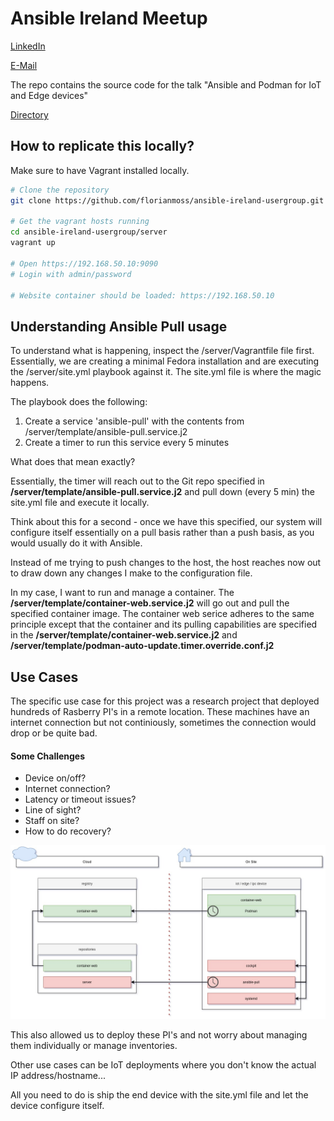 # Ansible Ireland Meetup 

[LinkedIn](https://www.linkedin.com/in/florianmoss/)

[E-Mail](mailto:fmoss@redhat.com)

The repo contains the source code for the talk "Ansible and Podman for IoT and Edge devices"

[Directory](ansible_code/)


## How to replicate this locally?

Make sure to have Vagrant installed locally.

```bash
# Clone the repository
git clone https://github.com/florianmoss/ansible-ireland-usergroup.git

# Get the vagrant hosts running
cd ansible-ireland-usergroup/server
vagrant up

# Open https://192.168.50.10:9090
# Login with admin/password

# Website container should be loaded: https://192.168.50.10

```

## Understanding Ansible Pull usage

To understand what is happening, inspect the /server/Vagrantfile file first. Essentially, we are creating a minimal Fedora installation and are executing the /server/site.yml playbook against it. The site.yml file is where the magic happens.

The playbook does the following:
1. Create a service 'ansible-pull' with the contents from /server/template/ansible-pull.service.j2
2. Create a timer to run this service every 5 minutes

What does that mean exactly?

Essentially, the timer will reach out to the Git repo specified in **/server/template/ansible-pull.service.j2** and pull down (every 5 min) the site.yml file and  execute it locally.

Think about this for a second - once we have this specified, our system will configure itself essentially on a pull basis rather than a push basis, as you would usually do it with Ansible.

Instead of me trying to push changes to the host, the host reaches now out to draw down any changes I make to the configuration file.

In my case, I want to run and manage a container. The **/server/template/container-web.service.j2** will go out and pull the specified container image. The container web serice adheres to the same principle except that the container and its pulling capabilities are specified in the **/server/template/container-web.service.j2** and **/server/template/podman-auto-update.timer.override.conf.j2** 

## Use Cases 

The specific use case for this project was a research project that deployed hundreds of Rasberry PI's in a remote location. These machines have an internet connection but not continiously, sometimes the connection would drop or be quite bad. 

#### Some Challenges

- Device on/off?
- Internet connection?
- Latency or timeout issues?
- Line of sight?
- Staff on site?
- How to do recovery?

![ansible pull graphic](https://github.com/florianmoss/ansible-ireland-usergroup/blob/master/container-web/files/img/ansible_podman.jpg?raw=true)

This also allowed us to deploy these PI's and not worry about managing them individually or manage inventories. 

Other use cases can be IoT deployments where you don't know the actual IP address/hostname...

All you need to do is ship the end device with the site.yml file and let the device configure itself.


